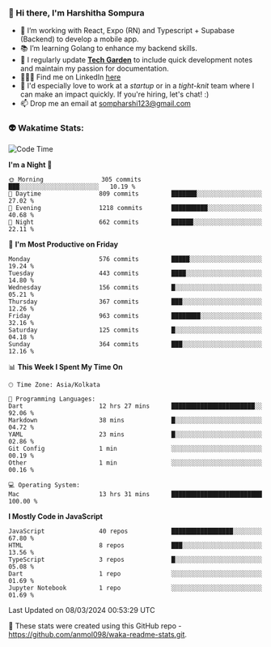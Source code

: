 ### 👋 Hi there, I'm Harshitha Sompura

- 🔧 I’m working with React, Expo (RN) and Typescript + Supabase (Backend) to develop a mobile app.
- 📚 I’m learning Golang to enhance my backend skills.
- 🌾 I regularly update **<u>[Tech Garden](https://tech-garden-hs.vercel.app/)</u>** to include quick development notes and maintain my passion for documentation.
- 👩🏻‍💻 Find me on LinkedIn <u>[here](https://www.linkedin.com/in/harshithasompura/)</u>
- 🐣 I'd especially love to work at a _startup_ or in a _tight-knit_ team where I can make an impact quickly. If you're hiring, let's chat! :)
- 📫 Drop me an email at [sompharshi123@gmail.com](mailto:sompharshi123@gmail.com)

### 👽 Wakatime Stats:
<!--START_SECTION:waka-->
![Code Time](http://img.shields.io/badge/Code%20Time-41%20hrs%2051%20mins-blue)

**I'm a Night 🦉** 

```text
🌞 Morning                305 commits         ███░░░░░░░░░░░░░░░░░░░░░░   10.19 % 
🌆 Daytime                809 commits         ███████░░░░░░░░░░░░░░░░░░   27.02 % 
🌃 Evening                1218 commits        ██████████░░░░░░░░░░░░░░░   40.68 % 
🌙 Night                  662 commits         ██████░░░░░░░░░░░░░░░░░░░   22.11 % 
```
📅 **I'm Most Productive on Friday** 

```text
Monday                   576 commits         █████░░░░░░░░░░░░░░░░░░░░   19.24 % 
Tuesday                  443 commits         ████░░░░░░░░░░░░░░░░░░░░░   14.80 % 
Wednesday                156 commits         █░░░░░░░░░░░░░░░░░░░░░░░░   05.21 % 
Thursday                 367 commits         ███░░░░░░░░░░░░░░░░░░░░░░   12.26 % 
Friday                   963 commits         ████████░░░░░░░░░░░░░░░░░   32.16 % 
Saturday                 125 commits         █░░░░░░░░░░░░░░░░░░░░░░░░   04.18 % 
Sunday                   364 commits         ███░░░░░░░░░░░░░░░░░░░░░░   12.16 % 
```


📊 **This Week I Spent My Time On** 

```text
🕑︎ Time Zone: Asia/Kolkata

💬 Programming Languages: 
Dart                     12 hrs 27 mins      ███████████████████████░░   92.06 % 
Markdown                 38 mins             █░░░░░░░░░░░░░░░░░░░░░░░░   04.72 % 
YAML                     23 mins             █░░░░░░░░░░░░░░░░░░░░░░░░   02.86 % 
Git Config               1 min               ░░░░░░░░░░░░░░░░░░░░░░░░░   00.19 % 
Other                    1 min               ░░░░░░░░░░░░░░░░░░░░░░░░░   00.16 % 

💻 Operating System: 
Mac                      13 hrs 31 mins      █████████████████████████   100.00 % 
```

**I Mostly Code in JavaScript** 

```text
JavaScript               40 repos            █████████████████░░░░░░░░   67.80 % 
HTML                     8 repos             ███░░░░░░░░░░░░░░░░░░░░░░   13.56 % 
TypeScript               3 repos             █░░░░░░░░░░░░░░░░░░░░░░░░   05.08 % 
Dart                     1 repo              ░░░░░░░░░░░░░░░░░░░░░░░░░   01.69 % 
Jupyter Notebook         1 repo              ░░░░░░░░░░░░░░░░░░░░░░░░░   01.69 % 
```




 Last Updated on 08/03/2024 00:53:29 UTC
<!--END_SECTION:waka-->

👀 These stats were created using this GitHub repo - https://github.com/anmol098/waka-readme-stats.git. 
